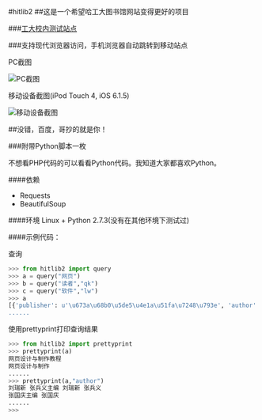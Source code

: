 #hitlib2
##这是一个希望哈工大图书馆网站变得更好的项目

###[工大校内测试站点](http://202.118.251.53/hitlib2)

###支持现代浏览器访问，手机浏览器自动跳转到移动站点

PC截图

![PC截图](https://github.com/HIT-ON-Github/hitlib2/raw/master/screenshot-pc.png)

移动设备截图(iPod Touch 4, iOS 6.1.5)

![移动设备截图](https://raw.githubusercontent.com/HIT-ON-Github/hitlib2/master/screenshot-mobile.png)

##没错，百度，哥抄的就是你！

###附带Python脚本一枚

不想看PHP代码的可以看看Python代码。我知道大家都喜欢Python。

####依赖
* Requests
* BeautifulSoup

####环境
Linux + Python 2.7.3(没有在其他环境下测试过)

####示例代码：

查询

```python
>>> from hitlib2 import query
>>> a = query("网页")
>>> b = query("读者","qk")
>>> c = query("软件","lw")
>>> a
[{'publisher': u'\u673a\u68b0\u5de5\u4e1a\u51fa\u7248\u793e', 'author': u'\u5218\u745e\u65b0 \
......
```

使用prettyprint打印查询结果

```python
>>> from hitlib2 import prettyprint
>>> prettyprint(a)
网页设计与制作教程
网页设计与制作
......
>>> prettyprint(a,"author")
刘瑞新 张兵义主编 刘瑞新 张兵义
张国庆主编 张国庆
......
>>> 

```
